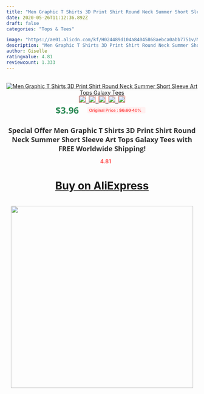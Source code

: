 ```yaml
---
title: "Men Graphic T Shirts 3D Print Shirt Round Neck Summer Short Sleeve Art Tops Galaxy Tees"
date: 2020-05-26T11:12:36.892Z
draft: false
categories: "Tops & Tees"

image: "https://ae01.alicdn.com/kf/H024489d104a84045868aebca0abb7751v/Men-Graphic-T-Shirts-3D-Print-Shirt-Round-Neck-Summer-Short-Sleeve-Art-Tops-Galaxy-Tees.jpg"
description: "Men Graphic T Shirts 3D Print Shirt Round Neck Summer Short Sleeve Art Tops Galaxy Tees"
author: Giselle
ratingvalue: 4.81
reviewcount: 1.333
---
```

<br>
<div style="text-align: center;">
<a href="https://s.click.aliexpress.com/e/_9yiBrJ" target="_blank" rel="nofollow noopener noreferrer"><img alt="Men Graphic T Shirts 3D Print Shirt Round Neck Summer Short Sleeve Art Tops Galaxy Tees" class="magnifier-image" src="https://ae01.alicdn.com/kf/H024489d104a84045868aebca0abb7751v/Men-Graphic-T-Shirts-3D-Print-Shirt-Round-Neck-Summer-Short-Sleeve-Art-Tops-Galaxy-Tees.jpg_640x640.jpg">
<br>
<img style="border:1px solid salmon" src="https://ae01.alicdn.com/kf/H024489d104a84045868aebca0abb7751v/Men-Graphic-T-Shirts-3D-Print-Shirt-Round-Neck-Summer-Short-Sleeve-Art-Tops-Galaxy-Tees.jpg_120x120.jpg">&nbsp;&nbsp;<img style="border:1px solid salmon" src="https://ae01.alicdn.com/kf/H83d4d36e3fcb4a009ccc222afab38d3cS/Men-Graphic-T-Shirts-3D-Print-Shirt-Round-Neck-Summer-Short-Sleeve-Art-Tops-Galaxy-Tees.jpg_120x120.jpg">&nbsp;&nbsp;<img style="border:1px solid salmon" src="_120x120.jpg">&nbsp;&nbsp;<img style="border:1px solid salmon" src="_120x120.jpg">&nbsp;&nbsp;<img style="border:1px solid salmon" src="_120x120.jpg"></a></div><br0>
<div style="text-align: center;"><span style="background-color: white; border: 0px; box-sizing: border-box; color: seagreen; display: inline-block; font-family: &quot;open sans&quot; , &quot;arial&quot; , &quot;helvetica&quot; , sans-serif , &quot;heiti&quot;; font-size: 24px; font-stretch: inherit; font-weight: 700; line-height: inherit; margin: 0px 10px 0px 0px; padding: 0px; vertical-align: middle;">$3.96 </span>
<span style="background: rgb(255 , 241 , 241); border-radius: 3px; border: 0px; box-sizing: border-box; color: #ff4747; display: inline-block; font-family: inherit; font-size: 12px; font-stretch: inherit; font-style: inherit; font-variant: inherit; font-weight: 600; line-height: inherit; margin: 0px; padding: 2px 5px; transform: scale(0.9); vertical-align: middle;">Original Price : <b style="text-decoration: line-through;">$6.60 </b> 40%&nbsp;&nbsp;</span></div>
<h1 style="color: #333333; display: inline-block; font-family: &quot;open sans&quot; , &quot;arial&quot; , &quot;helvetica&quot; , sans-serif , &quot;heiti&quot;; font-size: 18px; font-stretch: inherit; font-weight: 700; text-align: center;">Special Offer Men Graphic T Shirts 3D Print Shirt Round Neck Summer Short Sleeve Art Tops Galaxy Tees with FREE Worldwide Shipping!</h1>
<div style="color: #ff4747; text-align: center;">
<img src="https://4.bp.blogspot.com/-M0ZcTcb-5uY/XleCXlxnR4I/AAAAAAAAAEc/OrjgMkXV1oMQFaCRZj5HQwOCBcu3w1FegCPcBGAYYCw/s1600/star.png" style="height: 15px;">&nbsp;<b>4.81</b></div>
<div class="button_cont" align="center"><a class="buynow_a" href="https://s.click.aliexpress.com/e/_9yiBrJ" target="_blank" rel="nofollow noopener noreferrer"><H1>Buy on AliExpress</H1></a></div><br>
<div class="separator" style="clear: both; text-align: center;">
<img src="https://lh3.googleusercontent.com/-pTy5HemUv9M/XlePHvY0dAI/AAAAAAAAAE4/0nX5iRUoIWY8eMW9Dpxeirr157OZliDIgCLcBGAsYHQ/s1600/badge.gif" width="480">
</div>
